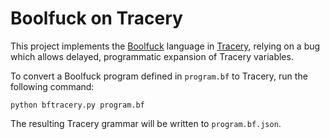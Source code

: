 # Boolfuck on Tracery

This project implements the [Boolfuck](http://samuelhughes.com/boof/) language in [Tracery](http://tracery.io/), relying on a bug which allows delayed, programmatic expansion of Tracery variables.

To convert a Boolfuck program defined in `program.bf` to Tracery, run the following command:

```
python bftracery.py program.bf
```

The resulting Tracery grammar will be written to `program.bf.json`.
